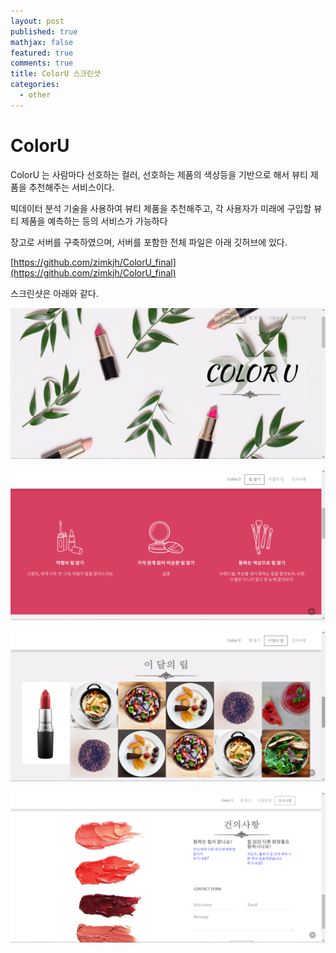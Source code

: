 ```yaml
---
layout: post
published: true
mathjax: false
featured: true
comments: true
title: ColorU 스크린샷
categories:
  - other
---
```

# ColorU 

ColorU 는 사람마다 선호하는 컬러, 선호하는 제품의 색상등을 기반으로 해서 뷰티 제품을 추천해주는 서비스이다. 

빅데이터 분석 기술을 사용하여 뷰티 제품을 추천해주고, 각 사용자가 미래에 구입할 뷰티 제품을 예측하는 등의 서비스가 가능하다

장고로 서버를 구축하였으며, 서버를 포함한 전체 파일은 아래 깃허브에 있다.

[https://github.com/zimkjh/ColorU_final](https://github.com/zimkjh/ColorU_final)

스크린샷은 아래와 같다.

![](https://github.com/zimkjh/zimkjh.github.io/blob/master/images/post_images/2018-07-19-ColorU/1.png?raw=true)

![](https://github.com/zimkjh/zimkjh.github.io/blob/master/images/post_images/2018-07-19-ColorU/2.png?raw=true)

![](https://github.com/zimkjh/zimkjh.github.io/blob/master/images/post_images/2018-07-19-ColorU/3.png?raw=true)

![](https://github.com/zimkjh/zimkjh.github.io/blob/master/images/post_images/2018-07-19-ColorU/4.png?raw=true)
